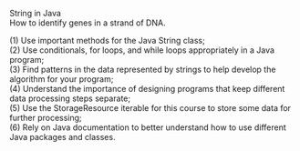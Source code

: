 <bold>String in Java</br><bold>
How to identify genes in a strand of DNA.</br>

(1) Use important methods for the Java String class;</br> 
(2) Use conditionals, for loops, and while loops appropriately in a Java program; </br>
(3) Find patterns in the data represented by strings to help develop the algorithm for your program; </br>
(4) Understand the importance of designing programs that keep different data processing steps separate; </br>
(5) Use the StorageResource iterable for this course to store some data for further processing; </br>
(6) Rely on Java documentation to better understand how to use different Java packages and classes.

